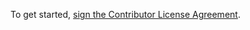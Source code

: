 To get started, <a href="https://www.clahub.com/agreements/OpenNOP/opennop">sign the Contributor License Agreement</a>.
